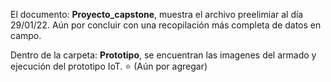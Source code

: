 
El documento: **Proyecto_capstone**, muestra el archivo preelimiar al día 29/01/22. Aún por concluir con una recopilación más completa de datos en campo.

Dentro de la carpeta: **Prototipo**, se encuentran las imagenes del armado y ejecución del prototipo IoT. ⭐ (Aún por agregar)
